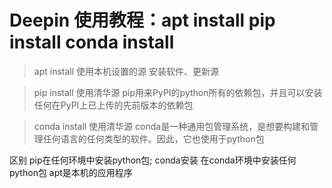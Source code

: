 # Deepin 使用教程：apt install  pip install  conda install

> apt install
> 使用本机设置的源
安装软件、更新源




> pip install
> 使用清华源
pip用来PyPI的python所有的依赖包，并且可以安装任何在PyPI上已上传的先前版本的依赖包



> conda install
> 使用清华源
conda是一种通用包管理系统，是想要构建和管理任何语言的任何类型的软件。因此，它也使用于python包


区别
pip在任何环境中安装python包;
conda安装 在conda环境中安装任何python包
apt是本机的应用程序

